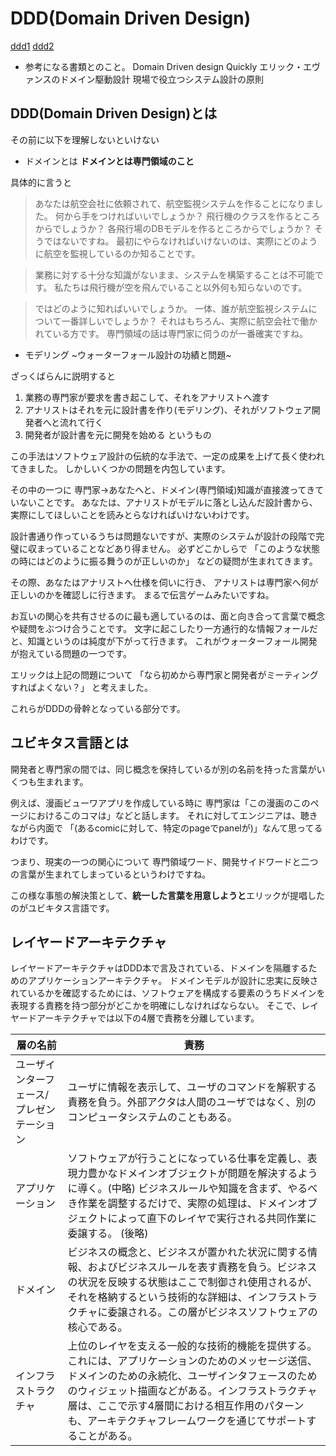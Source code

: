 # DDD(Domain Driven Design)

[ddd1](https://qiita.com/katokonn1020/items/767b611e83fc71571c37)
[ddd2](https://qiita.com/katokonn1020/items/d1db11920f624251547f)

- 参考になる書類とのこと。
Domain Driven design Quickly
エリック・エヴァンスのドメイン駆動設計
現場で役立つシステム設計の原則

## DDD(Domain Driven Design)とは

その前に以下を理解しないといけない

- ドメインとは
**ドメインとは専門領域のこと**

具体的に言うと
>あなたは航空会社に依頼されて、航空監視システムを作ることになりました。
>何から手をつければいいでしょうか？
>飛行機のクラスを作るところからでしょうか？
>各飛行場のDBモデルを作るところからでしょうか？
>そうではないですね。
>最初にやらなければいけないのは、実際にどのように航空を監視しているのか知ることです。

>業務に対する十分な知識がないまま、システムを構築することは不可能です。
>私たちは飛行機が空を飛んでいること以外何も知らないのです。

>ではどのように知ればいいでしょうか。
>一体、誰が航空監視システムについて一番詳しいでしょうか？
>それはもちろん、実際に航空会社で働かれている方です。
>専門領域の話は専門家に伺うのが一番確実ですね。

- モデリング ~ウォーターフォール設計の功績と問題~

ざっくばらんに説明すると
1. 業務の専門家が要求を書き起こして、それをアナリストへ渡す
2. アナリストはそれを元に設計書を作り(モデリング)、それがソフトウェア開発者へと流れて行く
3. 開発者が設計書を元に開発を始める
というもの

この手法はソフトウェア設計の伝統的な手法で、一定の成果を上げて長く使われてきました。
しかしいくつかの問題を内包しています。

その中の一つに
専門家->あなたへと、ドメイン(専門領域)知識が直接渡ってきていないことです。
あなたは、アナリストがモデルに落とし込んだ設計書から、実際にしてほしいことを読みとらなければいけないわけです。

設計書通り作っているうちは問題ないですが、実際のシステムが設計の段階で完璧に収まっていることなどあり得ません。
必ずどこかしらで
「このような状態の時にはどのように振る舞うのが正しいのか」
などの疑問が生まれてきます。

その際、あなたはアナリストへ仕様を伺いに行き、
アナリストは専門家へ何が正しいのかを確認しに行きます。
まるで伝言ゲームみたいですね。

お互いの関心を共有させるのに最も適しているのは、面と向き合って言葉で概念や疑問をぶつけ合うことです。
文字に起こしたり一方通行的な情報フォールだと、知識というのは純度が下がって行きます。
これがウォーターフォール開発が抱えている問題の一つです。

エリックは上記の問題について
「なら初めから専門家と開発者がミーティングすればよくない？」
と考えました。

これらがDDDの骨幹となっている部分です。

## ユビキタス言語とは

開発者と専門家の間では、同じ概念を保持しているが別の名前を持った言葉がいくつも生まれます。

例えば、漫画ビューワアプリを作成している時に
専門家は「この漫画のこのページにおけるこのコマは」などと話します。
それに対してエンジニアは、聴きながら内面で
「(あるcomicに対して、特定のpageでpanelが)」なんて思ってるわけです。

つまり、現実の一つの関心について
専門領域ワード、開発サイドワードと二つの言葉が生まれてしまっているというわけですね。

この様な事態の解決策として、**統一した言葉を用意しようと**エリックが提唱したのがユビキタス言語です。

## レイヤードアーキテクチャ

レイヤードアーキテクチャはDDD本で言及されている、ドメインを隔離するためのアプリケーションアーキテクチャ。
ドメインモデルが設計に忠実に反映されているかを確認するためには、ソフトウェアを構成する要素のうちドメインを表現する責務を持つ部分がどこかを明確にしなければならない。
そこで、レイヤードアーキテクチャでは以下の4層で責務を分離しています。

|  層の名前   |  責務  |
| --- | --- |
| ユーザインターフェース/プレゼンテーション | ユーザに情報を表示して、ユーザのコマンドを解釈する責務を負う。外部アクタは人間のユーザではなく、別のコンピュータシステムのこともある。 |
| アプリケーション  | ソフトウェアが行うことになっている仕事を定義し、表現力豊かなドメインオブジェクトが問題を解決するように導く。(中略) ビジネスルールや知識を含まず、やるべき作業を調整するだけで、実際の処理は、ドメインオブジェクトによって直下のレイヤで実行される共同作業に委譲する。 (後略) |
| ドメイン | ビジネスの概念と、ビジネスが置かれた状況に関する情報、およびビジネスルールを表す責務を負う。ビジネスの状況を反映する状態はここで制御され使用されるが、それを格納するという技術的な詳細は、インフラストラクチャに委譲される。この層がビジネスソフトウェアの核心である。 |
| インフラストラクチャ | 上位のレイヤを支える一般的な技術的機能を提供する。これには、アプリケーションのためのメッセージ送信、ドメインのための永続化、ユーザインタフェースのためのウィジェット描画などがある。インフラストラクチャ層は、ここで示す4層間における相互作用のパターンも、アーキテクチャフレームワークを通じてサポートすることがある。 |

